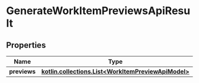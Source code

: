 
# GenerateWorkItemPreviewsApiResult

## Properties
| Name | Type | Description | Notes |
| ------------ | ------------- | ------------- | ------------- |
| **previews** | [**kotlin.collections.List&lt;WorkItemPreviewApiModel&gt;**](WorkItemPreviewApiModel.md) |  |  |



